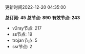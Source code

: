 更新时间2022-12-20 04:35:00

**总订阅: 45**
**总节点: 890**
**有效节点: 243**
- v2ray节点: 217
- ss节点: 19
- trojan节点: 5
- ssr节点: 2
